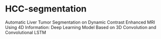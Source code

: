 # HCC-segmentation
Automatic Liver Tumor Segmentation on Dynamic Contrast Enhanced MRI Using 4D Information: Deep Learning Model Based on 3D Convolution and Convolutional LSTM
